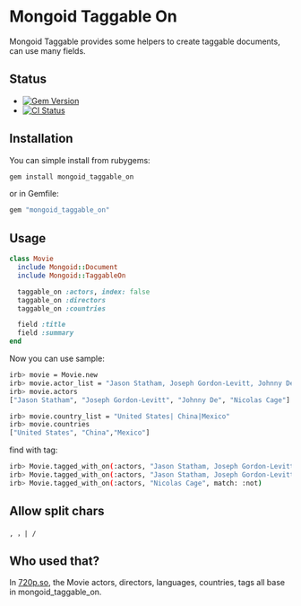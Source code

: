 # Mongoid Taggable On

Mongoid Taggable provides some helpers to create taggable documents, can use many fields.

## Status

- [![Gem Version](https://badge.fury.io/rb/mongoid_taggable_on.svg)](https://rubygems.org/gems/mongoid_taggable_on)
- [![CI Status](https://api.travis-ci.org/huacnlee/mongoid_taggable_on.svg)](http://travis-ci.org/huacnlee/mongoid_taggable_on)

## Installation

You can simple install from rubygems:

```bash
gem install mongoid_taggable_on
```

or in Gemfile:

```rb
gem "mongoid_taggable_on"
```

## Usage


```ruby
class Movie
  include Mongoid::Document
  include Mongoid::TaggableOn

  taggable_on :actors, index: false
  taggable_on :directors
  taggable_on :countries

  field :title
  field :summary
end
```

Now you can use sample:

```bash
irb> movie = Movie.new
irb> movie.actor_list = "Jason Statham, Joseph Gordon-Levitt, Johnny Depp, Nicolas Cage"
irb> movie.actors
["Jason Statham", "Joseph Gordon-Levitt", "Johnny De", "Nicolas Cage"]

irb> movie.country_list = "United States| China|Mexico"
irb> movie.countries
["United States", "China","Mexico"]
```

find with tag:

```bash
irb> Movie.tagged_with_on(:actors, "Jason Statham, Joseph Gordon-Levitt")
irb> Movie.tagged_with_on(:actors, "Jason Statham, Joseph Gordon-Levitt", match: :any)
irb> Movie.tagged_with_on(:actors, "Nicolas Cage", match: :not)
```

## Allow split chars

```
, ，| /
```

## Who used that?

In [720p.so](http://720p.so), the Movie actors, directors, languages, countries, tags all base in mongoid\_taggable\_on.

